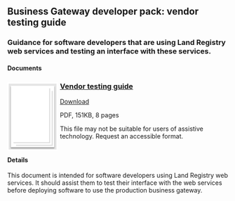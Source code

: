 ## Business Gateway developer pack: vendor testing guide

### Guidance for software developers that are using Land Registry web services and testing an interface with these services.
#### Documents
<h3><img style="float: left; margin: 0px 5px 0px 0px" src="../../images/file.png"> <a href="../../pdfs/integrate/business-gateway-architecture-overview.pdf">Vendor testing guide</a></h3>
<a download="business-gateway-vendor-test-guide.pdf" href="../../pdfs/integrate/business-gateway-vendor-test-guide.pdf">Download</a>

PDF, 151KB, 8 pages

This file may not be suitable for users of assistive technology. Request an accessible format.
<br />
<br />

#### Details
This document is intended for software developers using Land Registry web services. It should assist them to test their interface with the web services before deploying software to use the production business gateway.